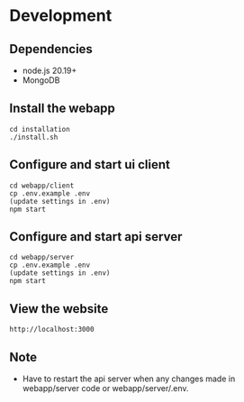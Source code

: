 # Development

## Dependencies

* node.js 20.19+
* MongoDB

## Install the webapp

    cd installation
    ./install.sh

## Configure and start ui client

    cd webapp/client
    cp .env.example .env
    (update settings in .env)
    npm start
    
## Configure and start api server

    cd webapp/server
    cp .env.example .env
    (update settings in .env)
    npm start


## View the website

    http://localhost:3000

## Note

- Have to restart the api server when any changes made in webapp/server code or webapp/server/.env.
    